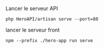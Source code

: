 Lancer le serveur API
```
php HeroAPI/artisan serve --port=80
```

lancer le serveur front

```
npm --prefix ./hero-app run serve
```
